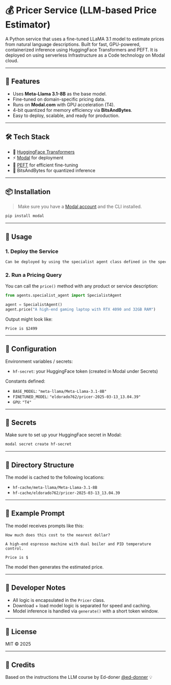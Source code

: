 # 💰 Pricer Service (LLM-based Price Estimator)

A Python service that uses a fine-tuned LLaMA 3.1 model to estimate prices from natural language descriptions. Built for fast, GPU-powered, containerized inference using HuggingFace Transformers and PEFT. It is deployed on using serverless Infrastructure as a Code technology on Modal cloud.

---

## 🚀 Features

- Uses **Meta-Llama 3.1-8B** as the base model.
- Fine-tuned on domain-specific pricing data.
- Runs on **Modal.com** with GPU acceleration (T4).
- 4-bit quantized for memory efficiency via **BitsAndBytes**.
- Easy to deploy, scalable, and ready for production.

---

## 🛠️ Tech Stack

- 🧠 [HuggingFace Transformers](https://huggingface.co/transformers/)
- ⚡ [Modal](https://modal.com/) for deployment
- 🔢 [PEFT](https://huggingface.co/docs/peft/) for efficient fine-tuning
- 🧮 BitsAndBytes for quantized inference

---

## 📦 Installation

> Make sure you have a [Modal account](https://modal.com) and the CLI installed.

```bash
pip install modal
```

---

## 🧪 Usage

### 1. **Deploy the Service**

```bash
Can be deployed by using the specialist agent class defined in the specialist_agent.py file
```

### 2. **Run a Pricing Query**

You can call the `price()` method with any product or service description:

```python
from agents.specialist_agent import SpecialistAgent

agent = SpecialistAgent()
agent.price("A high-end gaming laptop with RTX 4090 and 32GB RAM")

```

Output might look like:

```
Price is $2499
```

---

## 🧰 Configuration

Environment variables / secrets:
- `hf-secret`: your HuggingFace token (created in Modal under Secrets)

Constants defined:
- `BASE_MODEL`: `"meta-llama/Meta-Llama-3.1-8B"`
- `FINETUNED_MODEL`: `"eldorado762/pricer-2025-03-13_13.04.39"`
- `GPU`: `"T4"`

---

## 🔐 Secrets

Make sure to set up your HuggingFace secret in Modal:

```bash
modal secret create hf-secret
```

---

## 📁 Directory Structure

The model is cached to the following locations:

- `hf-cache/meta-llama/Meta-Llama-3.1-8B`
- `hf-cache/eldorado762/pricer-2025-03-13_13.04.39`

---

## 🧼 Example Prompt

The model receives prompts like this:

```
How much does this cost to the nearest dollar?

A high-end espresso machine with dual boiler and PID temperature control.

Price is $
```

The model then generates the estimated price.

---

## 🧠 Developer Notes

- All logic is encapsulated in the `Pricer` class.
- Download + load model logic is separated for speed and caching.
- Model inference is handled via `generate()` with a short token window.

---

## 📜 License

MIT © 2025

---

## 🙌 Credits

Based on the instructions the LLM course by Ed-doner [@ed-donner](https://huggingface.co/ed-donner) 💡
